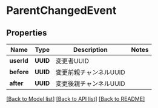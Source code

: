 # ParentChangedEvent

## Properties
Name | Type | Description | Notes
------------ | ------------- | ------------- | -------------
**userId** | **UUID** | 変更者UUID | 
**before** | **UUID** | 変更前親チャンネルUUID | 
**after** | **UUID** | 変更後親チャンネルUUID | 

[[Back to Model list]](../README.md#documentation-for-models) [[Back to API list]](../README.md#documentation-for-api-endpoints) [[Back to README]](../README.md)


